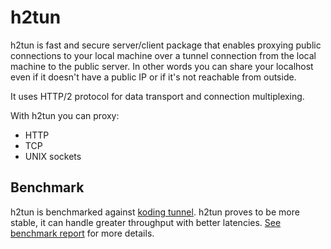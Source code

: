 # h2tun

h2tun is fast and secure server/client package that enables proxying public connections to your local machine over a tunnel connection from the local machine to the public server. In other words you can share your localhost even if it doesn't have a public IP or if it's not reachable from outside.

It uses HTTP/2 protocol for data transport and connection multiplexing.

With h2tun you can proxy:

* HTTP
* TCP
* UNIX sockets

## Benchmark

h2tun is benchmarked against [koding tunnel](https://github.com/koding/tunnel). h2tun proves to be more stable, it can handle greater throughput with better latencies. [See benchmark report](benchmark/report/README.md) for more details.
